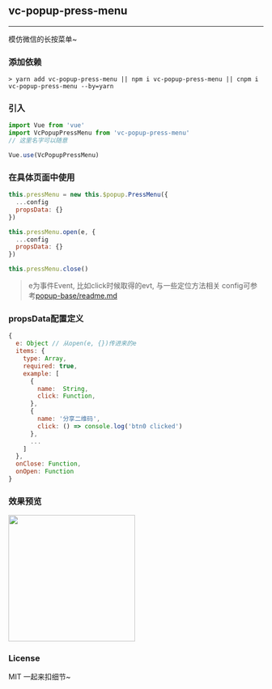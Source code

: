 
## vc-popup-press-menu

-----

模仿微信的长按菜单~

### 添加依赖

```shell
> yarn add vc-popup-press-menu || npm i vc-popup-press-menu || cnpm i vc-popup-press-menu --by=yarn
```

### 引入

```javascript
import Vue from 'vue'
import VcPopupPressMenu from 'vc-popup-press-menu'
// 这里名字可以随意

Vue.use(VcPopupPressMenu)
```

### 在具体页面中使用

```javascript
this.pressMenu = new this.$popup.PressMenu({
  ...config
  propsData: {}
})

this.pressMenu.open(e, {
  ...config
  propsData: {}
})

this.pressMenu.close()
```

> e为事件Event, 比如click时候取得的evt, 与一些定位方法相关
> config可参考[popup-base/readme.md](https://github.com/deepkolos/vc-popup/blob/master/packages/popup-base/readme.md)

### propsData配置定义

```js
{
  e: Object // 从open(e, {})传进来的e
  items: {
    type: Array,
    required: true,
    example: [
      {
        name:  String,
        click: Function,
      },
      {
        name: '分享二维码',
        click: () => console.log('btn0 clicked')
      },
      ...
    ]
  },
  onClose: Function,
  onOpen: Function
}
```

### 效果预览

<div>
  <img src="https://raw.githubusercontent.com/deepkolos/vc-popup/master/static/vc-popup-press-menu.gif" width = "250" alt="" style="display:inline-block;"/>
</div>

### License

MIT 一起来扣细节~
